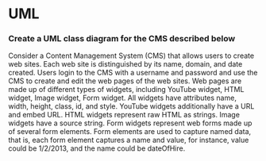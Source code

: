 UML
==========

### Create a UML class diagram for the CMS described below

Consider a Content Management System (CMS) that allows users to create web sites.
Each web site is distinguished by its name, domain, and date created.
Users login to the CMS with a username and password and use the CMS to create and edit the web pages of the web sites.
Web pages are made up of different types of widgets, including YouTube widget, HTML widget, Image widget, Form widget.
All widgets have attributes name, width, height, class, id, and style. YouTube widgets additionally have a URL and embed URL.
HTML widgets represent raw HTML as strings.
Image widgets have a source string.
Form widgets represent web forms made up of several form elements.
Form elements are used to capture named data, that is, each form element captures a name and value, for instance, value could be 1/2/2013, and the name could be dateOfHire.
